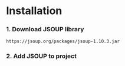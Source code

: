 # Installation
### 1. Download JSOUP library
```
https://jsoup.org/packages/jsoup-1.10.3.jar
```

### 2. Add JSOUP to project
